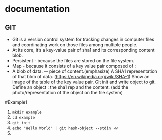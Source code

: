 # documentation
## GIT
- Git is a version control system for tracking changes in computer files and coordinating
work on those files among multiple people.
- At its core, it’s a key-value pair of sha1 and its corresponding content blob.
 - Persistent - because the files are stored on the file system. 
 - Map - because it consists of a key value pair composed of : 
  - A blob of data. -- piece of content.(emphasize)
    A SHA1 representation of that blob of data.	(https://en.wikipedia.org/wiki/SHA-1)
Show an image of the table of the key value pair.
Git init and write object to git.
Define an object : the sha1 rep and the content.
(add the photo/representation of the object on the file system)


#Example1
1. `mkdir example` 
2. `cd example`
3. `git init`
4. `echo "Hello World" | git hash-object --stdin -w`
5. 
